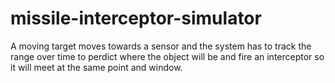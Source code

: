 # missile-interceptor-simulator
A moving target moves towards a sensor and the system has to track the range over time to perdict where the object will be and fire an interceptor so it will meet at the same point and window. 
